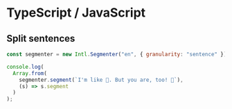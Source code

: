 # TypeScript / JavaScript

## Split sentences

```js
const segmenter = new Intl.Segmenter("en", { granularity: "sentence" });

console.log(
  Array.from(
    segmenter.segment(`I'm like 🫣. But you are, too! 🫵`),
    (s) => s.segment
  )
);
```
